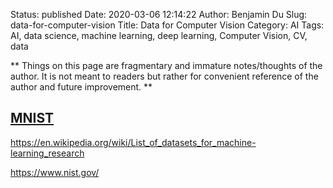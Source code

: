 Status: published
Date: 2020-03-06 12:14:22
Author: Benjamin Du
Slug: data-for-computer-vision
Title: Data for Computer Vision
Category: AI
Tags: AI, data science, machine learning, deep learning, Computer Vision, CV, data

**
Things on this page are fragmentary and immature notes/thoughts of the author.
It is not meant to readers but rather for convenient reference of the author and future improvement.
**


## [MNIST](http://yann.lecun.com/exdb/mnist/)

https://en.wikipedia.org/wiki/List_of_datasets_for_machine-learning_research

https://www.nist.gov/
